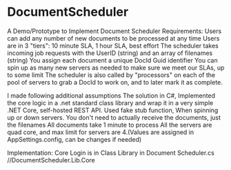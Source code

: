 # DocumentScheduler
A Demo/Prototype to Implement Document Scheduler
Requirements:
Users can add any number of new documents to be processed at any time
Users are in 3 "tiers": 10 minute SLA, 1 hour SLA, best effort
The scheduler takes incoming job requests with the UserID (string) and an array of filenames (string)
You assign each document a unique DocId Guid identifier
You can spin up as many new servers as needed to make sure we meet our SLAs, up to some limit
The scheduler is also called by "processors" on each of the pool of servers to grab a DocId to work on, and to later mark it as complete.

I made following additional assumptions
The solution in C#, Implemented the core logic in a .net standard class library and wrap it in a very simple .NET Core, self-hosted REST API.
Used fake stub function, When spinning up or down servers.
You don't need to actually receive the documents, just the filenames
All documents take 1 minute to process
All the servers are quad core, and max limit for servers are 4.(Values are assigned in AppSettings.config, can be changes if needed)

Implementation:
Core Login is in Class Library in Document Scheduler.cs //DocumentScheduler.Lib.Core
